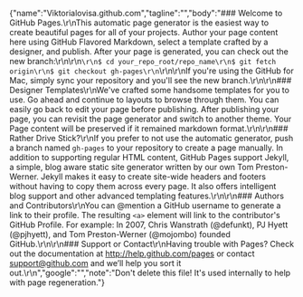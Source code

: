 {"name":"Viktorialovisa.github.com","tagline":"","body":"### Welcome to GitHub Pages.\r\nThis automatic page generator is the easiest way to create beautiful pages for all of your projects. Author your page content here using GitHub Flavored Markdown, select a template crafted by a designer, and publish. After your page is generated, you can check out the new branch:\r\n\r\n```\r\n$ cd your_repo_root/repo_name\r\n$ git fetch origin\r\n$ git checkout gh-pages\r\n```\r\n\r\nIf you're using the GitHub for Mac, simply sync your repository and you'll see the new branch.\r\n\r\n### Designer Templates\r\nWe've crafted some handsome templates for you to use. Go ahead and continue to layouts to browse through them. You can easily go back to edit your page before publishing. After publishing your page, you can revisit the page generator and switch to another theme. Your Page content will be preserved if it remained markdown format.\r\n\r\n### Rather Drive Stick?\r\nIf you prefer to not use the automatic generator, push a branch named `gh-pages` to your repository to create a page manually. In addition to supporting regular HTML content, GitHub Pages support Jekyll, a simple, blog aware static site generator written by our own Tom Preston-Werner. Jekyll makes it easy to create site-wide headers and footers without having to copy them across every page. It also offers intelligent blog support and other advanced templating features.\r\n\r\n### Authors and Contributors\r\nYou can @mention a GitHub username to generate a link to their profile. The resulting `<a>` element will link to the contributor's GitHub Profile. For example: In 2007, Chris Wanstrath (@defunkt), PJ Hyett (@pjhyett), and Tom Preston-Werner (@mojombo) founded GitHub.\r\n\r\n### Support or Contact\r\nHaving trouble with Pages? Check out the documentation at http://help.github.com/pages or contact support@github.com and we’ll help you sort it out.\r\n","google":"","note":"Don't delete this file! It's used internally to help with page regeneration."}
